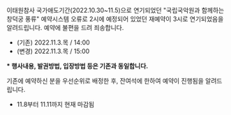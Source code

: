 이태원참사 국가애도기간(2022.10.30~11.5)으로 연기되었던 "국립국악원과 함께하는 창덕궁 풍류" 예약시스템 오류로 2시에 예정되어 있었던 재예약이 3시로 연기되었음을 알려드립니다. 예약에 불편을 드려 죄송합니다.

- (기존) 2022.11.3.목 / 14:00
- (변경) 2022.11.3.목 / 15:00

**\* 행사내용, 발권방법, 입장방법 등은 기존과 동일합니다.**

기존에 예약하신 분을 우선순위로 배정한 후, 잔여석에 한하여 예약이 진행됨을 알려드립니다.
- 11.8부터 11.11까지 현재 마감됨